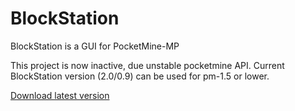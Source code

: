 # BlockStation
BlockStation is a GUI for PocketMine-MP

This project is now inactive, due unstable pocketmine API. Current BlockStation version (2.0/0.9) can be used for pm-1.5 or lower.

[Download latest version](https://github.com/haecker-felix/BlockStation/releases/download/v0.9-alpha/BlockStation.exe)
